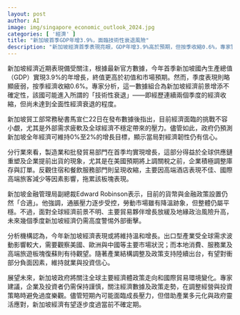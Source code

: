```yaml
---
layout: post
author: AI
image: img/singapore_economic_outlook_2024.jpg
categories: [ '經濟' ]
title: "新加坡首季GDP年增3.9%，面臨技術性衰退風險"
description: "新加坡經濟首季表現亮眼，GDP年增3.9%高於預期，但按季收縮0.6%，專家警告技術性衰退風險。政府預計全年GDP增長介於0%至2%，對經濟韌性仍有信心。製造業和批發貿易因全球供應鏈重組推動增長，住宿餐飲板塊因高端旅遊減弱持續收縮。金管局強調目前貨幣與金融政策適當，但全球經濟不確定性、主要市場增速放緩及地緣政治風險仍需警惕。分析認為新加坡全年經濟或維持溫和成長，企業與投資者須謹慎應對外部挑戰，借助多元產業結構與政策支撐，爭取平穩渡過不確定時期。"
---
```

新加坡經濟近期表現備受關注，根據最新官方數據，今年首季新加坡國內生產總值（GDP）實現3.9%的年增長，終值更高於初值和市場預期。然而，季度表現則略顯疲弱，按季經濟收縮0.6%。專家分析，這一數據組合為新加坡經濟前景增添不確定性，該國可能進入所謂的「技術性衰退」——即經歷連續兩個季度的經濟收縮，但尚未達到全面性經濟衰退的程度。

新加坡貿工部常務秘書馬宣仁22日在發布數據後指出，目前經濟面臨的挑戰不容小覷，尤其是外部需求疲軟及全球經濟不穩定帶來的壓力。儘管如此，政府仍預測新加坡全年經濟可維持0%至2%的增長目標，顯示當局對經濟韌性仍有信心。

分行業來看，製造業和批發貿易部門在首季均實現增長，這部分得益於全球供應鏈重塑及企業提前出貨的現象，尤其是在美國預期將上調關稅之前，企業積極調整庫存與訂單。反觀住宿和餐飲服務部門則呈現收縮，主要因高端酒店表現不佳、國際高端旅客減少等因素影響，拖累該板塊表現。

新加坡金融管理局副總裁Edward Robinson表示，目前的貨幣與金融政策設置仍然「合適」。他強調，通脹壓力逐步受控，勞動市場雖有降溫跡象，但整體仍屬平穩。不過，面對全球經濟前景不明、主要貿易夥伴增長放緩及地緣政治風險升高，未來幾個季度新加坡經濟仍需高度警惕外部衝擊。

分析機構認為，今年新加坡經濟表現或將維持溫和增長。出口型產業受全球需求波動影響較大，需要觀察美國、歐洲與中國等主要市場狀況；而本地消費、服務業及高端旅遊板塊復蘇則有待觀望。隨著產業結構調整及政策支持陸續出台，有望對衝部分負面因素，維持就業與投資信心。

展望未來，新加坡政府將關注全球主要經濟體政策走向和國際貿易環境變化。專家建議，企業及投資者仍需保持謹慎，關注經濟數據及政策走勢，在調整經營與投資策略時避免過度樂觀。儘管短期內可能面臨成長壓力，但借助產業多元化與政府靈活應對，新加坡經濟有望逐步度過當前不確定期。